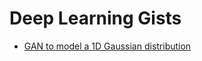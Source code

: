 # Deep Learning Gists

- [GAN to model a 1D Gaussian distribution](https://gist.github.com/vvanirudh/8d32f7c2d8ad79aa693101a20b75a451)
